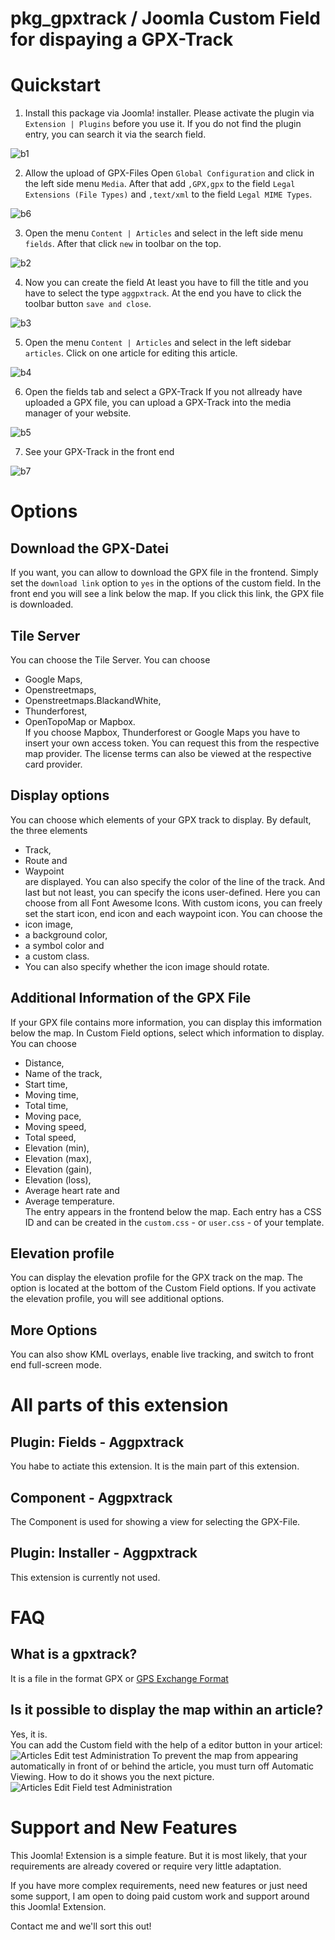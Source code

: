 # pkg_gpxtrack / Joomla Custom Field for dispaying a GPX-Track
 
# Quickstart

1. Install this package via Joomla! installer. 
Please activate the plugin via `Extension | Plugins` before you use it. 
If you do not find the plugin entry, you can search it via the search field.

![b1](https://user-images.githubusercontent.com/9974686/51280066-0263b100-19df-11e9-8113-647e1429ae3d.png)

2. Allow the upload of GPX-Files
Open `Global Configuration` and click in the left side menu `Media`. 
After that add `,GPX,gpx` to the field `Legal Extensions (File Types)` and 
`,text/xml` to the field `Legal MIME Types`.

![b6](https://user-images.githubusercontent.com/9974686/51280072-0394de00-19df-11e9-941b-e07c43ad80f7.png)

3. Open the menu `Content | Articles` and select in the left side menu `fields`. 
After that click `new` in toolbar on the top.

![b2](https://user-images.githubusercontent.com/9974686/51280067-02fc4780-19df-11e9-909b-3533a3bf3af7.png)

4. Now you can create the field
At least you have to fill the title and you have to select the type `aggpxtrack`. 
At the end you have to click the toolbar button `save and close`.

![b3](https://user-images.githubusercontent.com/9974686/51280068-02fc4780-19df-11e9-8cfc-9b864ac974e2.png)

5. Open the menu `Content | Articles` and select in the left sidebar `articles`.
Click on one article for editing this article. 

![b4](https://user-images.githubusercontent.com/9974686/51280069-02fc4780-19df-11e9-996b-418aeae76fbd.png)

6. Open the fields tab and select a GPX-Track 
If you not allready have uploaded a GPX file, 
you can upload a GPX-Track into the media manager of your website.

![b5](https://user-images.githubusercontent.com/9974686/51280071-02fc4780-19df-11e9-9cf5-1bd7f76e8ba6.png)

7. See your GPX-Track in the front end

![b7](https://user-images.githubusercontent.com/9974686/51280074-0394de00-19df-11e9-8ca9-edd81e0d0fd2.png)

# Options

## Download the GPX-Datei
If you want, you can allow to download the GPX file in the frontend. 
Simply set the `download link` option to `yes` in the options of the custom field. 
In the front end you will see a link below the map. 
If you click this link, the GPX file is downloaded.

## Tile Server
You can choose the Tile Server. You can choose 
- Google Maps, 
- Openstreetmaps, 
- Openstreetmaps.BlackandWhite, 
- Thunderforest, 
- OpenTopoMap or Mapbox.  
If you choose Mapbox, Thunderforest or Google Maps you have to insert your own 
access token. You can request this from the respective map provider. 
The license terms can also be viewed at the respective card provider.

## Display options
You can choose which elements of your GPX track to display. 
By default, the three elements 
- Track, 
- Route and 
- Waypoint  
are displayed. You can also specify the color of the line of the track. 
And last but not least, you can specify the icons user-defined. 
Here you can choose from all Font Awesome Icons. 
With custom icons, you can freely set the start icon, end icon and each 
waypoint icon. You can choose the 
- icon image, 
- a background color, 
- a symbol color and 
- a custom class.  
- You can also specify whether the icon image should rotate.

## Additional Information of the GPX File
If your GPX file contains more information, you can display 
this imformation below the map. In Custom Field options, select which 
information to display. You can choose 
- Distance, 
- Name of the track, 
- Start time, 
- Moving time, 
- Total time, 
- Moving pace, 
- Moving speed, 
- Total speed, 
- Elevation (min), 
- Elevation (max), 
- Elevation (gain), 
- Elevation (loss), 
- Average heart rate and 
- Average temperature.  
The entry appears in the frontend below the map. Each entry has a CSS ID and 
can be created in the `custom.css` - or `user.css` - of your template.

## Elevation profile
You can display the elevation profile for the GPX track on the map. 
The option is located at the bottom of the Custom Field options. 
If you activate the elevation profile, you will see additional options.

## More Options
You can also show KML overlays, enable live tracking, and switch to 
front end full-screen mode.

# All parts of this extension

## Plugin: Fields - Aggpxtrack  
You habe to actiate this extension. It is the main part of this extension.

## Component - Aggpxtrack  
The Component is used for showing a view for selecting the GPX-File.

## Plugin: Installer - Aggpxtrack  
This extension is currently not used.


# FAQ
## What is a gpxtrack?
It is a file in the format GPX or [GPS Exchange Format](https://en.wikipedia.org/wiki/GPS_Exchange_Format)

## Is it possible to display the map within an article?
Yes, it is.  
You can add the Custom field with the help of a editor button in your articel:  
![Articles  Edit   test   Administration](https://user-images.githubusercontent.com/9974686/65605715-e2db4a00-dfa9-11e9-8f0c-d7ccbc5006e6.png)
To prevent the map from appearing automatically in front of or behind the article, 
you must turn off Automatic Viewing. 
How to do it shows you the next picture.
![Articles  Edit Field   test   Administration](https://user-images.githubusercontent.com/9974686/65605716-e373e080-dfa9-11e9-8ba4-6dc6f4cb98f9.png)

# Support and New Features

This Joomla! Extension is a simple feature. But it is most likely, that your requirements are 
already covered or require very little adaptation.

If you have more complex requirements, need new features or just need some support, 
I am open to doing paid custom work and support around this Joomla! Extension. 

Contact me and we'll sort this out!
